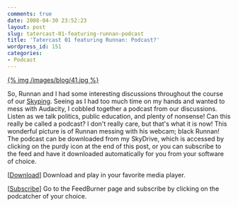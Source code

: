 ```yaml
---
comments: true
date: 2008-04-30 23:52:23
layout: post
slug: tatercast-01-featuring-runnan-podcast
title: 'Tatercast 01 featuring Runnan: Podcast?'
wordpress_id: 151
categories:
- Podcast
---
```


[{% img /images/blog/41.jpg %}](/images/blog/41.jpg)

So, Runnan and I had some interesting discussions throughout the course of our [Skyping](http://couchpotato99.spaces.live.com/blog/cns!BF9CFC6F077AD90A!325.entry). Seeing as I had too much time on my hands and wanted to mess with Audacity, I cobbled together a podcast from our discussions. Listen as we talk politics, public education, and plenty of nonsense! Can this really be called a podcast? I don't really care, but that's what it is now! This wonderful picture is of Runnan messing with his webcam; black Runnan! The podcast can be downloaded from my SkyDrive, which is accessed by clicking on the purdy icon at the end of this post, or you can subscribe to the feed and have it downloaded automatically for you from your software of choice.

[[Download](http://public.bay.livefilestore.com/y1p8vmcp-8btaMfe7cprmFqfPesiW0FHLzbZV8jqgJgyq9nr0gAw8SRV4nN1wFwmgZJRjhu5JGE0hJTLJ6-i-SpTA/Tatercast01.mp3)] Download and play in your favorite media player.

[[Subscribe](http://feeds.feedburner.com/Tatercast)] Go to the FeedBurner page and subscribe by clicking on the podcatcher of your choice.
